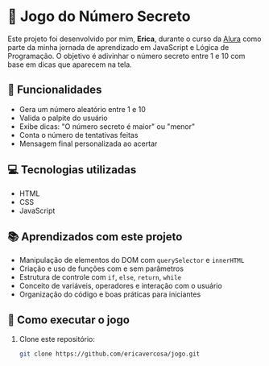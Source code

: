 # 🎯 Jogo do Número Secreto

Este projeto foi desenvolvido por mim, **Erica**, durante o curso da [Alura](https://www.alura.com.br/) como parte da minha jornada de aprendizado em JavaScript e Lógica de Programação. O objetivo é adivinhar o número secreto entre 1 e 10 com base em dicas que aparecem na tela.

## 🚀 Funcionalidades

- Gera um número aleatório entre 1 e 10
- Valida o palpite do usuário
- Exibe dicas: "O número secreto é maior" ou "menor"
- Conta o número de tentativas feitas
- Mensagem final personalizada ao acertar

## 💻 Tecnologias utilizadas

- HTML
- CSS
- JavaScript

## 📚 Aprendizados com este projeto

- Manipulação de elementos do DOM com `querySelector` e `innerHTML`
- Criação e uso de funções com e sem parâmetros
- Estrutura de controle com `if`, `else`, `return`, `while`
- Conceito de variáveis, operadores e interação com o usuário
- Organização do código e boas práticas para iniciantes

## 🧪 Como executar o jogo

1. Clone este repositório:
   ```bash
   git clone https://github.com/ericavercosa/jogo.git
